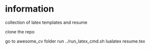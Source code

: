 # information
collection of latex templates and resume

clone the repo

go to awesome_cv folder
run ../run_latex_cmd.sh lualatex resume.tex
